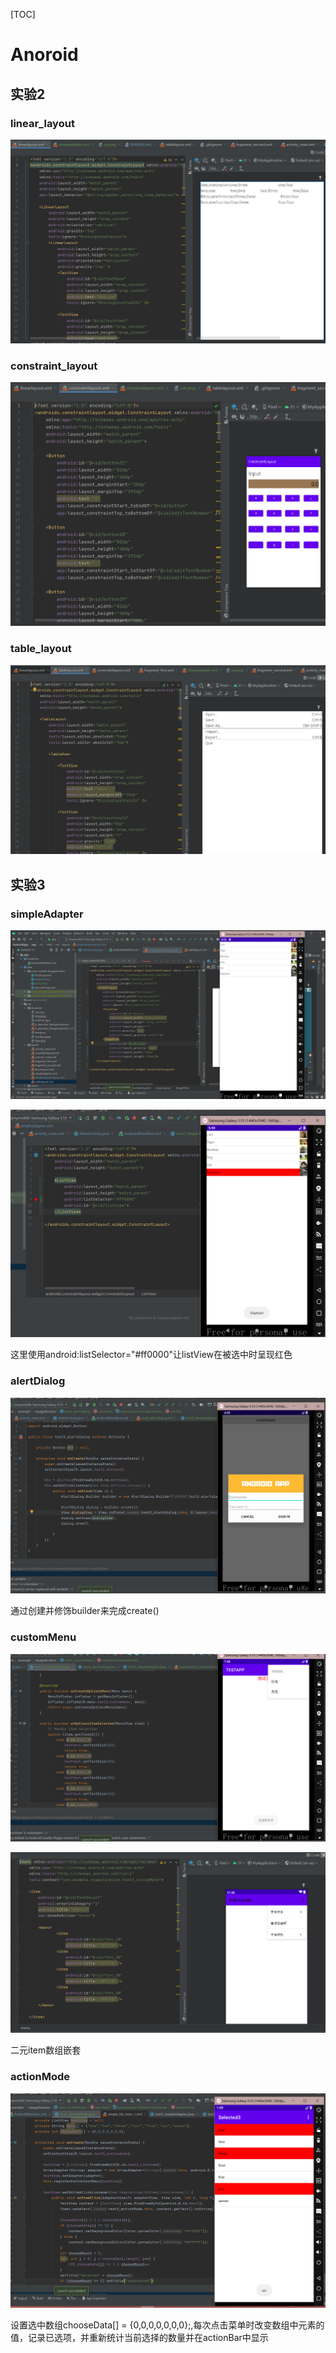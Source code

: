 [TOC]

# Anoroid

## 实验2

### linear_layout

![image-20210927190646868](./README.assets/image-20210927190646868.png)

### constraint_layout

![image-20210927190812747](./README.assets/image-20210927190812747.png)

### table_layout

![image-20210927190845166](./README.assets/image-20210927190845166.png)

## 实验3

### simpleAdapter

![image-20210928085430449](./README.assets/image-20210928085430449.png)

![image-20211011190619528](./README.assets/image-20211011190619528.png)

这里使用android:listSelector="#ff0000"让listView在被选中时呈现红色

### alertDialog

![image-20211011194139255](./README.assets/image-20211011194139255.png)

通过创建并修饰builder来完成create()

### customMenu

![image-20211011205424744](./README.assets/image-20211011205424744.png)

![image-20211013131435986](README.assets/image-20211013131435986.png)

二元item数组嵌套

### actionMode

![image-20211013131008144](./README.assets/image-20211013131008144.png)

设置选中数组chooseData[] = {0,0,0,0,0,0,0};,每次点击菜单时改变数组中元素的值，记录已选项，并重新统计当前选择的数量并在actionBar中显示



